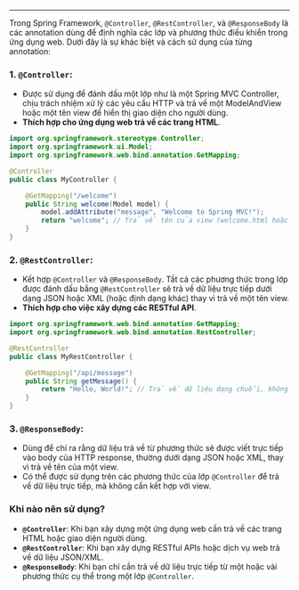 
---

Trong Spring Framework, `@Controller`, `@RestController`, và `@ResponseBody` là các annotation dùng để định nghĩa các lớp và phương thức điều khiển trong ứng dụng web. Dưới đây là sự khác biệt và cách sử dụng của từng annotation:

### 1. **`@Controller`**:

- Được sử dụng để đánh dấu một lớp như là một Spring MVC Controller, chịu trách nhiệm xử lý các yêu cầu HTTP và trả về một ModelAndView hoặc một tên view để hiển thị giao diện cho người dùng.
- **Thích hợp cho ứng dụng web trả về các trang HTML**.
```java
import org.springframework.stereotype.Controller;
import org.springframework.ui.Model;
import org.springframework.web.bind.annotation.GetMapping;

@Controller
public class MyController {

    @GetMapping("/welcome")
    public String welcome(Model model) {
        model.addAttribute("message", "Welcome to Spring MVC!");
        return "welcome"; // Trả về tên của view (welcome.html hoặc welcome.jsp)
    }
}

```
### 2. **`@RestController`**:

- Kết hợp `@Controller` và `@ResponseBody`. Tất cả các phương thức trong lớp được đánh dấu bằng `@RestController` sẽ trả về dữ liệu trực tiếp dưới dạng JSON hoặc XML (hoặc định dạng khác) thay vì trả về một tên view.
- **Thích hợp cho việc xây dựng các RESTful API**.
```java
import org.springframework.web.bind.annotation.GetMapping;
import org.springframework.web.bind.annotation.RestController;

@RestController
public class MyRestController {

    @GetMapping("/api/message")
    public String getMessage() {
        return "Hello, World!"; // Trả về dữ liệu dạng chuỗi, không phải tên view
    }
}
```
### 3. **`@ResponseBody`**:

- Dùng để chỉ ra rằng dữ liệu trả về từ phương thức sẽ được viết trực tiếp vào body của HTTP response, thường dưới dạng JSON hoặc XML, thay vì trả về tên của một view.
- Có thể được sử dụng trên các phương thức của lớp `@Controller` để trả về dữ liệu trực tiếp, mà không cần kết hợp với view.

### **Khi nào nên sử dụng?**

- **`@Controller`**: Khi bạn xây dựng một ứng dụng web cần trả về các trang HTML hoặc giao diện người dùng.
- **`@RestController`**: Khi bạn xây dựng RESTful APIs hoặc dịch vụ web trả về dữ liệu JSON/XML.
- **`@ResponseBody`**: Khi bạn chỉ cần trả về dữ liệu trực tiếp từ một hoặc vài phương thức cụ thể trong một lớp `@Controller`.


